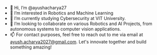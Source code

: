 - 👋 Hi, I’m @ayushacharya27
- 👀 I’m interested in Robotics and Machine Learning
- 🌱 I’m currently studying Cybersecurity at VIT University.
- 💞️ I’m looking to collaborate on various Robotics and AI Projects, from autonomous systems to computer vision applications.
- 📫 For contact purposes, feel free to reach out to me via email at ayush.acharya2027@gmail.com. Let's innovate together and build something amazing!

 
